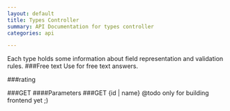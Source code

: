 ```yaml
---
layout: default
title: Types Controller
summary: API Documentation for types controller
categories: api

---
```


Each type holds some information about field representation and validation rules.
###Free text
Use for free text answers.

###rating


###GET
####Parameters
###GET {id | name}
@todo only for building frontend yet ;)